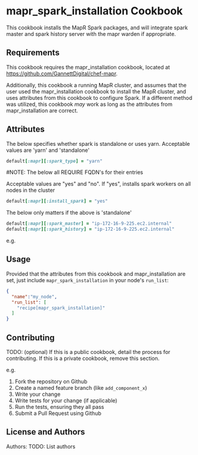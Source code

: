 mapr_spark_installation  Cookbook
====================================

This cookbook installs the MapR Spark packages, and will integrate spark master and spark history server with the mapr warden if appropriate.

Requirements
------------

This cookbook requires the mapr_installation cookbook, located at https://github.com/GannettDigital/chef-mapr. 

Additionally, this cookbook a running MapR cluster, and assumes that the user used the mapr_installation cookbook to install the MapR cluster, and uses attributes from this cookbook to configure Spark.  If a different method was utilized, this cookbook *may* work as long as the attributes from mapr_installation are correct.


Attributes
----------

The below specifies whether spark is standalone or uses yarn.  Acceptable values are 'yarn' and 'standalone'

```ruby
default[:mapr][:spark_type] = "yarn"
```

#NOTE: The below all REQUIRE FQDN's for their entries

Acceptable values are "yes" and "no".  If "yes", installs spark workers on all nodes in the cluster

```ruby
default[:mapr][:install_spark] = "yes"
```

The below only matters if the above is 'standalone'

```ruby
default[:mapr][:spark_master] = "ip-172-16-9-225.ec2.internal"
default[:mapr][:spark_history] = "ip-172-16-9-225.ec2.internal"
```

e.g.


Usage
-----

Provided that the attributes from this cookbook and  mapr_installation are set, just include `mapr_spark_installation` in your node's `run_list`:

```json
{
  "name":"my_node",
  "run_list": [
    "recipe[mapr_spark_installation]"
  ]
}
```

Contributing
------------

TODO: (optional) If this is a public cookbook, detail the process for contributing. If this is a private cookbook, remove this section.

e.g.
1. Fork the repository on Github
2. Create a named feature branch (like `add_component_x`)
3. Write your change
4. Write tests for your change (if applicable)
5. Run the tests, ensuring they all pass
6. Submit a Pull Request using Github

License and Authors
-------------------
Authors: TODO: List authors
